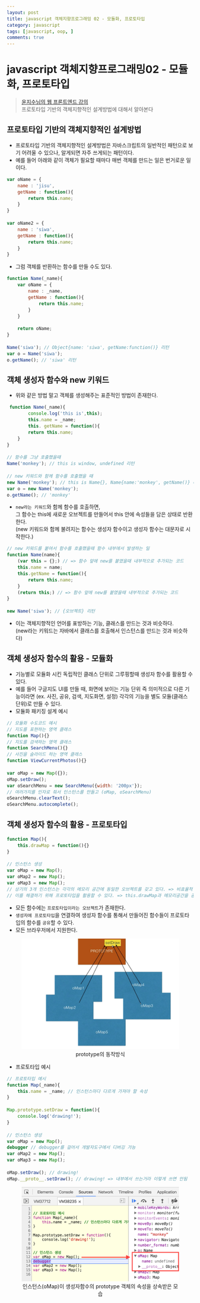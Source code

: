 ```yaml
---
layout: post
title: javascript 객체지향프로그래밍 02 - 모듈화, 프로토타입
category: javascript
tags: [javascript, oop, ]
comments: true
---
```

# javascript 객체지향프로그래밍02 - 모듈화, 프로토타입
> [윤지수님의 웹 프론트엔드 강의](http://olc.kr/course/course_online_view.jsp?id=470#self)    
> 프로토타입 기반의 객체지향적인 설계방법에 대해서 알아본다

## 프로토타입 기반의 객체지향적인 설계방법
- 프로토타입 기반의 객체지향적인 설계방법은 자바스크립트의 일반적인 패턴으로 보기 어려울 수 있으나, 알게되면 자주 쓰게되는 패턴이다.
- 예를 들어 아래와 같이 객체가 필요할 때마다 매번 객체를 만드는 일은 번거로운 일이다.

```javascript
var oName = {
	name : 'jisu',
	getName : function(){
		return this.name;
	}
}

var oName2 = {
	name : 'siwa',
	getName : function(){
		return this.name;
	}
}
```

- 그럼 객체를 반환하는 함수를 만들 수도 있다.

```javascript
function Name(_name){
    var oName = {
        name : _name,
        getName : function(){
            return this.name;
        }
    }
​
    return oName;
}

Name('siwa'); // Object{name: 'siwa', getName:function()} 리턴
var o = Name('siwa');
o.getName(); // 'siwa' 리턴
```

## 객체 생성자 함수와 new 키워드
- 위와 같은 방법 말고 객체를 생성해주는 표준적인 방법이 존재한다.

```javascript
 function Name(_name){
		console.log('this is',this);
		this.name = _name;
		this. getName = function(){
        return this.name;
    }
}

// 함수를 그냥 호출했을때
Name('monkey'); // this is window, undefined 리턴

// new 키워드와 함께 함수를 호출했을 때
new Name('monkey'); // this is Name{}, Name{name:'monkey', getName()} 리턴
var o = new Name('monkey');
o.getName(); // 'monkey'
```

- `new라는 키워드`와 함께 함수를 호출하면,    
   그 함수는 this에 새로운 오브젝트를 만들어서 this 안에 속성들을 담은 상태로 반환한다.   
	 (new 키워드와 함께 불려지는 함수는 생성자 함수이고 생성자 함수는 대문자로 시작한다.)

```javascript
// new 키워드를 붙여서 함수를 호출했을때 함수 내부에서 발생하는 일
function Name(name){
	(var this = {};) // => 함수 앞에 new를 붙였을때 내부적으로 추가되는 코드
	this.name = name;
	this.getName = function(){
		return this.name;
	}
	(return this;) // => 함수 앞에 new를 붙였을때 내부적으로 추가되는 코드
}

new Name('siwa'); // {오브젝트} 리턴
```

- 이는 객체지향적인 언어를 표방하는 기능, 클래스를 만드는 것과 비슷하다.    
	(new라는 키워드는 자바에서 클래스를 호출해서 인스턴스를 만드는 것과 비슷하다)

## 객체 생성자 함수의 활용 - 모듈화

- 기능별로 모듈화 시킨 독립적인 클래스 단위로 그루핑할때 생성자 함수를 활용할 수 있다.
- 예를 들어  구글지도 UI를 만들 때, 화면에 보이는 기능 단위 즉 의미적으로 다른 기능이라면 (ex. 사진, 공유, 검색, 지도화면, 설정) 각각의 기능을 별도 모듈(클래스 단위)로 만들 수 있다.
- 모듈화 패키징 설계 예시

```javascript
// 모듈화 수도코드 예시
// 지도를 표현하는 영역 클래스
function Map(){}
// 지도를 검색하는 영역 클래스
function SearchMenu(){}
// 사진을 슬라이드 하는 영역 클래스
function ViewCurrentPhotos(){}

var oMap = new Map({});
oMap.setDraw();
var oSearchMenu = new SearchMenu({width: '200px'});
// 여러가지를 인자로 줘서 인스턴스를 만들고 (oMap, oSearchMenu)
oSearchMenu.clearText();
oSearchMenu.autocomplete();
```

## 객체 생성자 함수의 활용 - 프로토타입

```javascript
function Map(){
	this.drawMap = function(){}
}

// 인스턴스 생성
var oMap = new Map();
var oMap2 = new Map();
var oMap3 = new Map();
// 상기의 3개 인스턴스는 각각의 메모리 공간에 동일한 오브젝트를 갖고 있다. => 비효율적
// 이를 해결하기 위해 프로토타입을 활용할 수 있다. => this.drawMap과 메모리공간을 공유
```

- 모든 함수에는 `프로토타입이라는 오브젝트`가 존재한다.
- `생성자에 프로토타입`을 연결하여 생성자 함수를 통해서 만들어진 함수들이 프로토타입의 함수를 `공유`할 수 있다.
- 모든 브라우저에서 지원한다.

<center></center>
<center><figure>
<img src="/assets/post-img/javascript/prototype.png" alt="" width="500">
<figcaption>prototype의 동작방식</figcaption></figure>
</center>

- 프로토타입 예시

```javascript
// 프로토타입 예시
function Map(_name){
	this.name = _name; // 인스턴스마다 다르게 가져야 할 속성
}

Map.prototype.setDraw = function(){
	console.log('drawing!');
}

// 인스턴스 생성
var oMap = new Map();
debugger // debugger를 걸어서 개발자도구에서 디버깅 가능
var oMap2 = new Map();
var oMap3 = new Map();

oMap.setDraw(); // drawing!
oMap.__proto__.setDraw(); // drawing! => 내부에서 쓰는거라 이렇게 쓰면 안됨
```

<center></center>
<center><figure>
<img src="/assets/post-img/javascript/prototype_debug.png" alt="" width="500">
<figcaption>인스턴스(oMap)이 생성자함수의 prototype 객체의 속성을 상속받은 모습</figcaption></figure>
</center>
